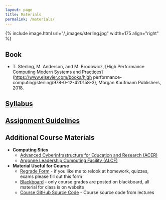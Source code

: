 ```yaml
---
layout: page
title: Materials
permalink: /materials/
---
```


{% include image.html url="/_images/sterling.jpg" width=175 align="right" %}

## Book

* T. Sterling, M. Anderson, and M. Brodowicz, [High Performance Computing Modern Systems and Practices](https://www.elsevier.com/books/high performance-computing/sterling/978-0-12-420158-3), Morgan Kaufmann Publishers, 2018.

## [Syllabus](../static_files/cs494-syllabus.pdf)
## [Assignment Guidelines](../static_files/guidelines.pdf)

## Additional Course Materials

* **Computing Sites**
    * [Advanced Cyberinfrastructure for Education and Research (ACER)](https://acer.uic.edu)
    * [Argonne Leadership Computing Facility (ALCF)](https://www.alcf.anl.gov)
* **Material Useful for Course**
    * [Regrade Form](https://forms.office.com/r/eMFfHVV5LU) - if you like me to relook at homework, quizzes, exams please fill out this form
    * [Blackboard](https://uic.blackboard.com) - only course grades are posted on blackboard, all material for class is on website
    * [Course GitHub Source Code](https://github.com/UIC-HPC/SRC) - Course source code from lectures
